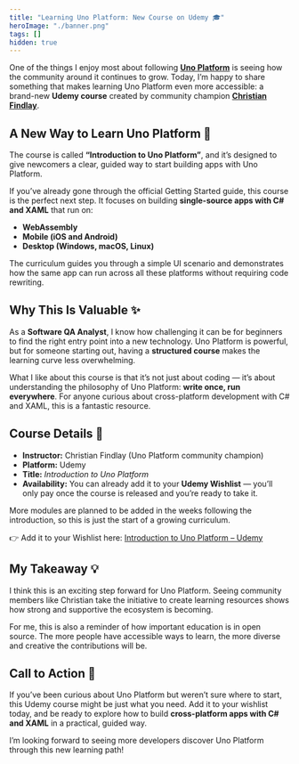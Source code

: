 ```yaml
---
title: "Learning Uno Platform: New Course on Udemy 🎓"
heroImage: "./banner.png"
tags: []
hidden: true
---
```


One of the things I enjoy most about following
[**Uno Platform**](https://platform.uno/) is seeing how the community around it
continues to grow. Today, I’m happy to share something that makes learning Uno
Platform even more accessible: a brand-new **Udemy course** created by community
champion
[**Christian Findlay**](https://www.linkedin.com/in/christian-findlay/).

## **A New Way to Learn Uno Platform 🚀**

The course is called **“Introduction to Uno Platform”**, and it’s designed to
give newcomers a clear, guided way to start building apps with Uno Platform.

If you’ve already gone through the official Getting Started guide, this course
is the perfect next step. It focuses on building **single-source apps with C\#
and XAML** that run on:

- **WebAssembly**
- **Mobile (iOS and Android)**
- **Desktop (Windows, macOS, Linux)**

The curriculum guides you through a simple UI scenario and demonstrates how the
same app can run across all these platforms without requiring code rewriting.

## **Why This Is Valuable ✨**

As a **Software QA Analyst**, I know how challenging it can be for beginners to
find the right entry point into a new technology. Uno Platform is powerful, but
for someone starting out, having a **structured course** makes the learning
curve less overwhelming.

What I like about this course is that it’s not just about coding — it’s about
understanding the philosophy of Uno Platform: **write once, run everywhere**.
For anyone curious about cross-platform development with C\# and XAML, this is a
fantastic resource.

## **Course Details 📝**

- **Instructor:** Christian Findlay (Uno Platform community champion)
- **Platform:** Udemy
- **Title:** _Introduction to Uno Platform_
- **Availability:** You can already add it to your **Udemy Wishlist** — you’ll
  only pay once the course is released and you’re ready to take it.

More modules are planned to be added in the weeks following the introduction, so
this is just the start of a growing curriculum.

👉 Add it to your Wishlist here:
[Introduction to Uno Platform – Udemy](https://www.udemy.com/course/draft/3109572/)

## **My Takeaway 💡**

I think this is an exciting step forward for Uno Platform. Seeing community
members like Christian take the initiative to create learning resources shows
how strong and supportive the ecosystem is becoming.

For me, this is also a reminder of how important education is in open source.
The more people have accessible ways to learn, the more diverse and creative the
contributions will be.

## **Call to Action 📌**

If you’ve been curious about Uno Platform but weren’t sure where to start, this
Udemy course might be just what you need. Add it to your wishlist today, and be
ready to explore how to build **cross-platform apps with C\# and XAML** in a
practical, guided way.

I’m looking forward to seeing more developers discover Uno Platform through this
new learning path\!
